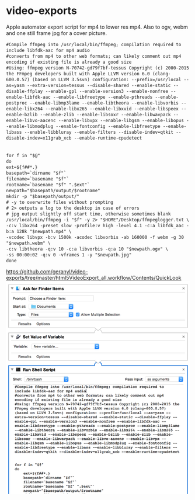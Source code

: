 # video-exports
Apple automator export script for mp4 to lower res mp4. Also to ogv, webm and one still frame jpg for a cover picture.



```
#Compile ffmpeg into /usr/local/bin/ffmpeg; compilation required to include libfdk-aac for mp4 audio
#converts from mp4 to other web formats; can likely comment out mp4 encoding if existing file is already a good size
#Using: ffmpeg version N-70742-gd79f7bf-tessus Copyright (c) 2000-2015 the FFmpeg developers built with Apple LLVM version 6.0 (clang-600.0.57) (based on LLVM 3.5svn) configuration: --prefix=/usr/local --as=yasm --extra-version=tessus --disable-shared --enable-static --disable-ffplay --enable-gpl --enable-version3 --enable-nonfree --enable-libfdk-aac --enable-libfreetype --enable-pthreads --enable-postproc --enable-libmp3lame --enable-libtheora --enable-libvorbis --enable-libx264 --enable-libx265 --enable-libxvid --enable-libspeex --enable-bzlib --enable-zlib --enable-libsoxr --enable-libwavpack --enable-libvo-aacenc --enable-libvpx --enable-libgsm --enable-libopus --enable-libmodplug --enable-fontconfig --enable-libfreetype --enable-libass --enable-libbluray --enable-filters --disable-indev=qtkit --disable-indev=x11grab_xcb --enable-runtime-cpudetect


for f in "$@"
do
ext=${f##*.}
basepath=`dirname "$f"`
filename=`basename "$f"`
rootname=`basename "$f" ".$ext"`
newpath="$basepath/output/$rootname"
mkdir -p "$basepath/output/"
# -y to overwrite files without prompting
# 2> outputs a log to the desktop in case of errors
# jpg output slightly off start time, otherwise sometimes blank 
/usr/local/bin/ffmpeg -i "$f" -y 2> "$HOME"/Desktop/ffmpeglogger.txt \
-c:v libx264 -preset slow -profile:v high -level 4.1 -c:a libfdk_aac -b:a 128k "$newpath.mp4" \
-vcodec libvpx -b:v 1500k -acodec libvorbis -ab 160000 -f webm -g 30 "$newpath.webm" \
-c:v libtheora -q:v 10 -c:a libvorbis -q:a 10 "$newpath.ogv" \
-ss 00:00:02 -q:v 0 -vframes 1 -y "$newpath.jpg"
done
```

https://github.com/geranyl/video-exports/tree/master/html5VideoExport_all.workflow/Contents/QuickLook
![Workflow screenshot](html5VideoExport_all.workflow/Contents/QuickLook/Preview.png?raw=true "Automator Workflow")
